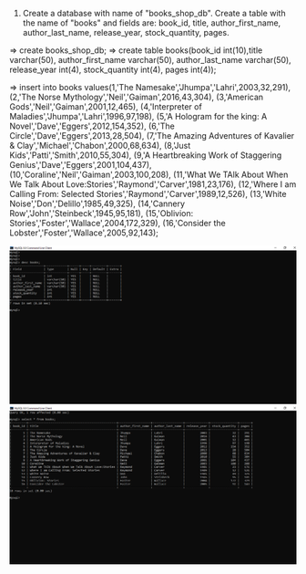 1. Create a database with name of "books_shop_db".
Create a table with the name of "books"  and fields are:
book_id, title, author_first_name, author_last_name, release_year, stock_quantity, pages.


=> create books_shop_db;
=> create table books(book_id int(10),title varchar(50), author_first_name varchar(50), author_last_name varchar(50), release_year int(4), stock_quantity int(4), pages int(4));


=> insert into books 
values(1,'The Namesake','Jhumpa','Lahri',2003,32,291),
(2,'The Norse Mythology','Neil','Gaiman',2016,43,304),
(3,'American Gods','Neil','Gaiman',2001,12,465),
(4,'Interpreter of Maladies','Jhumpa','Lahri',1996,97,198),
(5,'A Hologram for the king: A Novel','Dave','Eggers',2012,154,352),
(6,'The Circle','Dave','Eggers',2013,28,504),
(7,'The Amazing Adventures of Kavalier & Clay','Michael','Chabon',2000,68,634),
(8,'Just Kids','Patti','Smith',2010,55,304),
(9,'A Heartbreaking Work of Staggering Genius','Dave','Eggers',2001,104,437),
(10,'Coraline','Neil','Gaiman',2003,100,208),
(11,'What We TAlk About When We Talk About Love:Stories','Raymond','Carver',1981,23,176),
(12,'Where I am Calling From: Selected Stories','Raymond','Carver',1989,12,526),
(13,'White Noise','Don','Delillo',1985,49,325),
(14,'Cannery Row','John','Steinbeck',1945,95,181),
(15,'Oblivion: Stories','Foster','Wallace',2004,172,329),
(16,'Consider the Lobster','Foster','Wallace',2005,92,143);



![alt text](<MySQL 8.0 Command Line Client 23-09-2024 01_25_35.png>) 
![alt text](<MySQL 8.0 Command Line Client 23-09-2024 01_24_45.png>)